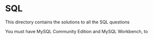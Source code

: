 # SQL

This directory contains the solutions to all the SQL questions

You must have MySQL Community Edition and MySQL Workbench, to 